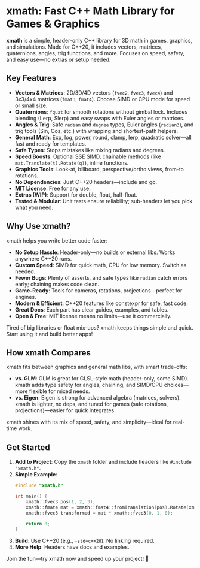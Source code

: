 ﻿# xmath: Fast C++ Math Library for Games & Graphics

**xmath** is a simple, header-only C++ library for 3D math in games, graphics, and simulations. Made for C++20, it includes vectors, matrices, quaternions, angles, trig functions, and more. 
Focuses on speed, safety, and easy use—no extras or setup needed.

## Key Features
- **Vectors & Matrices**: 2D/3D/4D vectors (`fvec2`, `fvec3`, `fvec4`) and 3x3/4x4 matrices (`fmat3`, `fmat4`). Choose SIMD or CPU mode for speed or small size.
- **Quaternions**: `fquat` for smooth rotations without gimbal lock. Includes blending (Lerp, Slerp) and easy swaps with Euler angles or matrices.
- **Angles & Trig**: Safe `radian` and `degree` types, Euler angles (`radian3`), and trig tools (Sin, Cos, etc.) with wrapping and shortest-path helpers.
- **General Math**: Exp, log, power, round, clamp, lerp, quadratic solver—all fast and ready for templates.
- **Safe Types**: Stops mistakes like mixing radians and degrees.
- **Speed Boosts**: Optional SSE SIMD, chainable methods (like `mat.Translate(t).Rotate(q)`), inline functions.
- **Graphics Tools**: Look-at, billboard, perspective/ortho views, from-to rotations.
- **No Dependencies**: Just C++20 headers—include and go.
- **MIT License**: Free for any use.
- **Extras (WIP)**: Support for double, float, half-float.
- **Tested & Modular**: Unit tests ensure reliability; sub-headers let you pick what you need.

## Why Use xmath?
xmath helps you write better code faster:

- **No Setup Hassle**: Header-only—no builds or external libs. Works anywhere C++20 runs.
- **Custom Speed**: SIMD for quick math, CPU for low memory. Switch as needed.
- **Fewer Bugs**: Plenty of asserts, and safe types like `radian` catch errors early; chaining makes code clean.
- **Game-Ready**: Tools for cameras, rotations, projections—perfect for engines.
- **Modern & Efficient**: C++20 features like constexpr for safe, fast code.
- **Great Docs**: Each part has clear guides, examples, and tables.
- **Open & Free**: MIT license means no limits—use it commercially.

Tired of big libraries or float mix-ups? xmath keeps things simple and quick. Start using it and build better apps!

## How xmath Compares
xmath fits between graphics and general math libs, with smart trade-offs:

- **vs. GLM**: GLM is great for GLSL-style math (header-only, some SIMD). xmath adds type safety for angles, chaining, and SIMD/CPU choices—more flexible for mixed needs.
- **vs. Eigen**: Eigen is strong for advanced algebra (matrices, solvers). xmath is lighter, no deps, and tuned for games (safe rotations, projections)—easier for quick integrates.

xmath shines with its mix of speed, safety, and simplicity—ideal for real-time work.

## Get Started
1. **Add to Project**: Copy the `xmath` folder and include headers like `#include "xmath.h"`.
2. **Simple Example**:
   ```cpp
   #include "xmath.h"

   int main() {
       xmath::fvec3 pos(1, 2, 3);
       xmath::fmat4 mat = xmath::fmat4::fromTranslation(pos).Rotate(xmath::fquat::fromAxisAngle(xmath::fvec3::fromUnitX(), 90.0_xdeg));
       xmath::fvec3 transformed = mat * xmath::fvec3(0, 1, 0);

       return 0;
   }
   ```
3. **Build**: Use C++20 (e.g., `-std=c++20`). No linking required.
4. **More Help**: Headers have docs and examples.

Join the fun—try xmath now and speed up your project! 🚀
